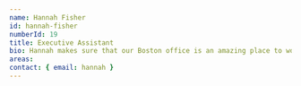 ```yaml
---
name: Hannah Fisher
id: hannah-fisher
numberId: 19
title: Executive Assistant
bio: Hannah makes sure that our Boston office is an amazing place to work.
areas:
contact: { email: hannah }
---
```

